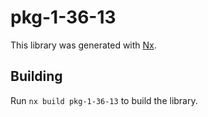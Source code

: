 # pkg-1-36-13

This library was generated with [Nx](https://nx.dev).

## Building

Run `nx build pkg-1-36-13` to build the library.
